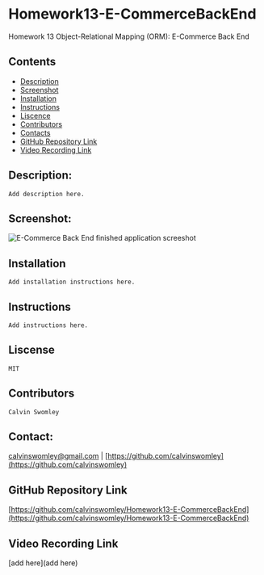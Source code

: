 # Homework13-E-CommerceBackEnd
Homework 13 Object-Relational Mapping (ORM): E-Commerce Back End

## Contents
- [Description](#Description)
- [Screenshot](Screenshot)
- [Installation](#Installation)
- [Instructions](#Instructions)
- [Liscence](#Liscence)
- [Contributors](#Contributors)
- [Contacts](#Contacts)
- [GitHub Repository Link](#GitHubRepositoryLink)
- [Video Recording Link](#VideoRecordingLink)


## Description:
    Add description here.

## Screenshot:
![E-Commerce Back End finished application screeshot](./App_Screenshot.PNG)

## Installation
    Add installation instructions here.

## Instructions
    Add instructions here.
    
## Liscense
    MIT

## Contributors
    Calvin Swomley

## Contact:
calvinswomley@gmail.com | [https://github.com/calvinswomley](https://github.com/calvinswomley)

## GitHub Repository Link
[https://github.com/calvinswomley/Homework13-E-CommerceBackEnd](https://github.com/calvinswomley/Homework13-E-CommerceBackEnd)

## Video Recording Link
[add here](add here)